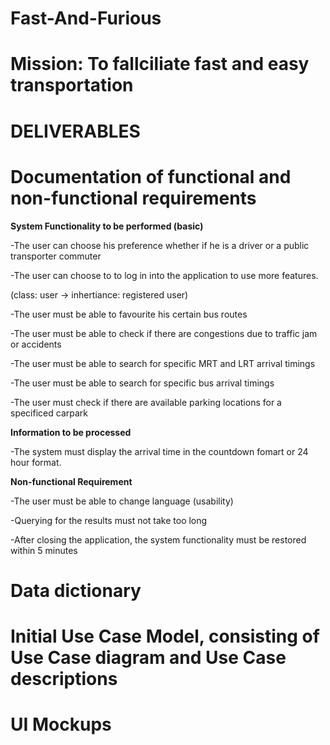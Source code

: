 # Fast-And-Furious
# Mission: To fallciliate fast and easy transportation  
# DELIVERABLES
# Documentation of functional and non-functional requirements

**System Functionality to be performed (basic)**

-The user can choose his preference whether if he is a driver or a public transporter commuter

-The user can choose to to log in into the application to use more features.

(class: user → inhertiance: registered user)

-The user must be able to favourite his certain bus routes

-The user must be able to check if there are congestions due to traffic jam or accidents

-The user must be able to search for specific MRT and LRT arrival timings

-The user must be able to search for specific bus arrival timings

-The user must check if there are available parking locations for a specificed carpark

**Information to be processed**

-The system must display the arrival time in the countdown fomart or 24 hour format.

**Non-functional Requirement**

-The user must be able to change language (usability)

-Querying for the results must not take too long

-After closing the application, the system functionality must be restored within 5 minutes


# Data dictionary
# Initial Use Case Model, consisting of Use Case diagram and Use Case descriptions
# UI Mockups
